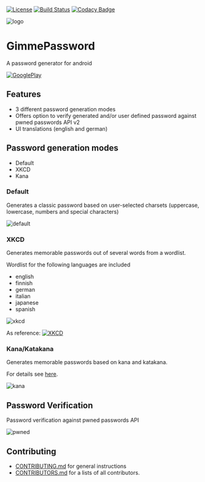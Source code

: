 [![License](https://img.shields.io/badge/license-GPL3-brightgreen.svg)](LICENSE)
[![Build Status](https://travis-ci.org/yafp/GimmePassword.svg?branch=master)](https://travis-ci.org/yafp/GimmePassword)
[![Codacy Badge](https://api.codacy.com/project/badge/Grade/8aa6c1e009a740f3aee5256588c9ce87)](https://www.codacy.com/app/yafp/GimmePassword?utm_source=github.com&amp;utm_medium=referral&amp;utm_content=yafp/GimmePassword&amp;utm_campaign=Badge_Grade)




![logo](https://raw.githubusercontent.com/yafp/GimmePassword/master/doc/images/AppIcon/app_icon_default_128.png)

# GimmePassword
A password generator for android


[![GooglePlay](https://raw.githubusercontent.com/yafp/GimmePassword/master/doc/images/google-play-badge.png)](https://play.google.com/store/apps/details?id=de.yafp.gimmepassword)


## Features
- 3 different password generation modes
- Offers option to verify generated and/or user defined password against pwned passwords API v2
- UI translations (english and german)

## Password generation modes
* Default
* XKCD
* Kana

### Default
Generates a classic password based on user-selected charsets (uppercase, lowercase, numbers and special characters)

![default](https://raw.githubusercontent.com/yafp/GimmePassword/master/doc/images/GooglePlay/GimmePassword_en_TabDefault.png)



### XKCD
Generates memorable passwords out of several words from a wordlist.

Wordlist for the following languages are included

* english
* finnish
* german
* italian
* japanese
* spanish

![xkcd](https://raw.githubusercontent.com/yafp/GimmePassword/master/doc/images/GooglePlay/GimmePassword_en_TabXKCD.png)

As reference:
[![XKCD](https://raw.githubusercontent.com/yafp/GimmePassword/master/doc/images/xkcd/password_strength.png)](https://xkcd.com/936/)

### Kana/Katakana
Generates memorable passwords based on kana and katakana.

For details see [here]( https://en.wikipedia.org/wiki/Kana).

![kana](https://raw.githubusercontent.com/yafp/GimmePassword/master/doc/images/GooglePlay/GimmePassword_en_TabKana_1.png)


## Password Verification
Password verification against pwned passwords API

![pwned](https://raw.githubusercontent.com/yafp/GimmePassword/master/doc/images/GooglePlay/GimmePassword_en_TabPwned.png)


## Contributing
* [CONTRIBUTING.md](CONTRIBUTING.md) for general instructions
* [CONTRIBUTORS.md](CONTRIBUTORS.md) for a lists of all contributors.
